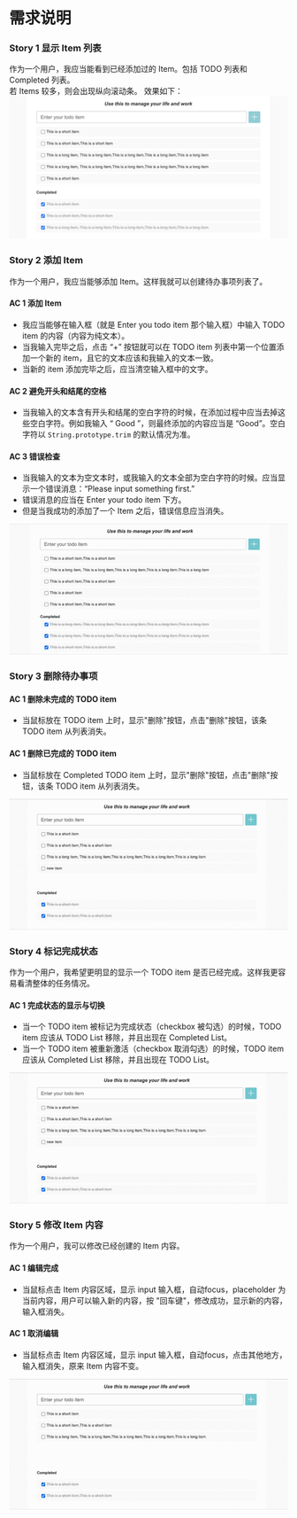 # 需求说明

### Story 1 显示 Item 列表

作为一个用户，我应当能看到已经添加过的 Item。包括 TODO 列表和 Completed 列表。  
若 Items 较多，则会出现纵向滚动条。 效果如下：
![todo-list](document/list.jpg)

### Story 2 添加 Item

作为一个用户，我应当能够添加 Item。这样我就可以创建待办事项列表了。

#### AC 1 添加 Item

* 我应当能够在输入框（就是 Enter you todo item 那个输入框）中输入 TODO item 的内容（内容为纯文本）。
* 当我输入完毕之后，点击 “+” 按钮就可以在 TODO item 列表中第一个位置添加一个新的 item，且它的文本应该和我输入的文本一致。
* 当新的 item 添加完毕之后，应当清空输入框中的文字。

#### AC 2 避免开头和结尾的空格

* 当我输入的文本含有开头和结尾的空白字符的时候，在添加过程中应当去掉这些空白字符。例如我输入 “  Good  ”，则最终添加的内容应当是 “Good”。空白字符以 `String.prototype.trim` 的默认情况为准。

#### AC 3 错误检查

* 当我输入的文本为空文本时，或我输入的文本全部为空白字符的时候。应当显示一个错误消息：“Please input something first.”
* 错误消息的应当在 Enter your todo item 下方。
* 但是当我成功的添加了一个 Item 之后，错误信息应当消失。

![add](document/add-task.gif)

### Story 3 删除待办事项

#### AC 1 删除未完成的 TODO item

* 当鼠标放在 TODO item 上时，显示"删除"按钮，点击"删除"按钮，该条 TODO item 从列表消失。

#### AC 1 删除已完成的 TODO item

* 当鼠标放在 Completed TODO item 上时，显示"删除"按钮，点击"删除"按钮，该条 TODO item 从列表消失。

![remove](document/remove.gif)


### Story 4 标记完成状态

作为一个用户，我希望更明显的显示一个 TODO item 是否已经完成。这样我更容易看清整体的任务情况。

#### AC 1 完成状态的显示与切换

* 当一个 TODO item 被标记为完成状态（checkbox 被勾选）的时候，TODO item 应该从 TODO List 移除，并且出现在 Completed List。
* 当一个 TODO item 被重新激活（checkbox 取消勾选）的时候，TODO item 应该从 Completed List 移除，并且出现在 TODO List。

![switch-checked](document/mark.gif)

### Story 5 修改 Item 内容

作为一个用户，我可以修改已经创建的 Item 内容。

#### AC 1 编辑完成

* 当鼠标点击 Item 内容区域，显示 input 输入框，自动focus，placeholder 为当前内容，用户可以输入新的内容，按 "回车键"，修改成功，显示新的内容，输入框消失。

#### AC 1 取消编辑

* 当鼠标点击 Item 内容区域，显示 input 输入框，自动focus，点击其他地方，输入框消失，原来 Item 内容不变。

![edit](document/edit.gif)
